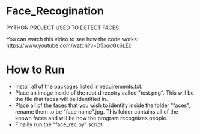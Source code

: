 # Face_Recogination
PYTHON PROJECT USED TO DETECT FACES

You can watch this video to see how the code works: https://www.youtube.com/watch?v=D5xqcGk6LEc

# How to Run
- Install all of the packages listed in requirements.txt. 
- Place an image inside of the root direcotry called "test.png". This will be the file that faces will be identified in. 
- Place all of the faces that you wish to identify inside the folder "faces", rename them to be "face name".jpg. This folder contains all of the known faces and will be how the program recognizes people. 
- Finallly run the "face_rec.py" script.
